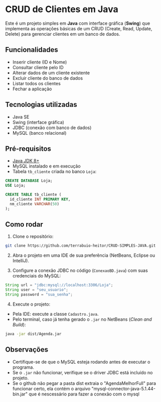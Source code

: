 # CRUD de Clientes em Java

Este é um projeto simples em **Java** com interface gráfica (**Swing**) que implementa as operações básicas de um CRUD (Create, Read, Update, Delete) para gerenciar clientes em um banco de dados.

## Funcionalidades

* Inserir cliente (ID e Nome)
* Consultar cliente pelo ID
* Alterar dados de um cliente existente
* Excluir cliente do banco de dados
* Listar todos os clientes
* Fechar a aplicação

## Tecnologias utilizadas

* Java SE
* Swing (interface gráfica)
* JDBC (conexão com banco de dados)
* MySQL (banco relacional)

## Pré-requisitos

* [Java JDK 8+](https://www.oracle.com/java/technologies/downloads/)
* MySQL instalado e em execução
* Tabela `tb_cliente` criada no banco `Loja`:

```sql
CREATE DATABASE Loja;
USE Loja;

CREATE TABLE tb_cliente (
  id_cliente INT PRIMARY KEY,
  nm_cliente VARCHAR(50)
);
```

## Como rodar

1. Clone o repositório:

```bash
git clone https://github.com/terrabuio-heitor/CRUD-SIMPLES-JAVA.git
```

2. Abra o projeto em uma IDE de sua preferência (NetBeans, Eclipse ou IntelliJ).

3. Configure a conexão JDBC no código (`ConexaoBD.java`) com suas credenciais do MySQL:

```java
String url = "jdbc:mysql://localhost:3306/Loja";
String user = "seu_usuario";
String password = "sua_senha";
```

4. Execute o projeto:

* Pela IDE: execute a classe `Cadastro.java`.
* Pelo terminal, caso já tenha gerado o `.jar` no NetBeans (*Clean and Build*):

```bash
java -jar dist/Agenda.jar
```

## Observações

* Certifique-se de que o MySQL esteja rodando antes de executar o programa.
* Se o `.jar` não funcionar, verifique se o driver JDBC está incluído no projeto.
* Se o github não pegar a pasta dist extraia o "AgendaMelhorFull" para funcionar certo, ela contém o arquivo "mysql-connector-java-5.1.44-bin.jar" que é nescessário para fazer a conexão com o mysql